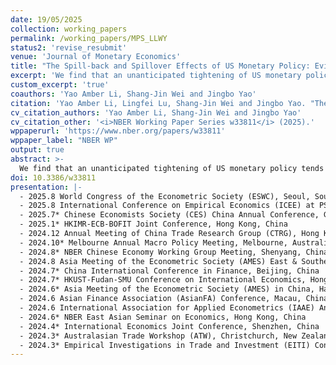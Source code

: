 ```yaml
---
date: 19/05/2025
collection: working_papers
permalink: /working_papers/MPS_LLWY
status2: 'revise_resubmit'
venue: 'Journal of Monetary Economics'
title: "The Spill-back and Spillover Effects of US Monetary Policy: Evidence on an International Cost Channel"
excerpt: 'We find that an unanticipated tightening of US monetary policy tends to raise US import prices. This empirical "spill-back" pattern differs from the predictions of typical open-economy macro models. We also document a new empirical "spillover" effect: import prices of other countries also rise following an unexpected US monetary tightening. To understand the mechanism, we examine Chinese exporters and identify a borrowing cost channel - their liquidity conditions generally deteriorate after a US monetary tightening. Indeed, the output price response is greater for those firms facing higher borrowing costs or tighter liquidity conditions.'
custom_excerpt: 'true'
coauthors: 'Yao Amber Li, Shang-Jin Wei and Jingbo Yao'
citation: 'Yao Amber Li, Lingfei Lu, Shang-Jin Wei and Jingbo Yao. "The Spill-back and Spillover Effects of US Monetary Policy: Evidence on an International Cost Channel." <i>NBER Working Paper Series No. w33811</i> (2025).'
cv_citation_authors: 'Yao Amber Li, Shang-Jin Wei and Jingbo Yao'
cv_citation_other: '<i>NBER Working Paper Series w33811</i> (2025).'
wppaperurl: 'https://www.nber.org/papers/w33811'
wppaper_label: "NBER WP"
output: true
abstract: >-
  We find that an unanticipated tightening of US monetary policy tends to raise US import prices. This empirical "spill-back" pattern differs from the predictions of typical open-economy macro models. We also document a new empirical "spillover" effect: import prices of other countries also rise following an unexpected US monetary tightening. To understand the mechanism, we examine Chinese exporters and identify a borrowing cost channel - their liquidity conditions generally deteriorate after a US monetary tightening. Indeed, the output price response is greater for those firms facing higher borrowing costs or tighter liquidity conditions.
doi: 10.3386/w33811
presentation: |-
  - 2025.8 World Congress of the Econometric Society (ESWC), Seoul, South Korea
  - 2025.8 International Conference on Empirical Economics (ICEE) at PSU Altoona, Pittsburgh, USA
  - 2025.7* Chinese Economists Society (CES) China Annual Conference, Guangzhou, China
  - 2025.1* HKIMR-ECB-BOFIT Joint Conference, Hong Kong, China
  - 2024.12 Annual Meeting of China Trade Research Group (CTRG), Hong Kong, China
  - 2024.10* Melbourne Annual Macro Policy Meeting, Melbourne, Australia
  - 2024.8* NBER Chinese Economy Working Group Meeting, Shenyang, China
  - 2024.8 Asia Meeting of the Econometric Society (AMES) East & Southeast Asia, Ho Chi Minh City, Vietnam
  - 2024.7* China International Conference in Finance, Beijing, China
  - 2024.7* HKUST-Fudan-SMU Conference on International Economics, Hong Kong, China
  - 2024.6* Asia Meeting of the Econometric Society (AMES) in China, Hangzhou, China
  - 2024.6 Asian Finance Association (AsianFA) Conference, Macau, China
  - 2024.6 International Association for Applied Econometrics (IAAE) Annual Conference, Xiamen, China
  - 2024.6* NBER East Asian Seminar on Economics, Hong Kong, China
  - 2024.4* International Economics Joint Conference, Shenzhen, China
  - 2024.3* Australasian Trade Workshop (ATW), Christchurch, New Zealand
  - 2024.3* Empirical Investigations in Trade and Investment (EITI) Conference, Jakata, Indonesia
---
```

